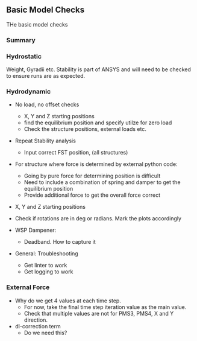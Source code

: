 ## Basic Model Checks

THe basic model checks

### Summary

### Hydrostatic

Weight, Gyradii etc. Stability is part of ANSYS and will need to be checked to ensure runs are as expected.

### Hydrodynamic

- No load, no offset checks
  - X, Y and Z starting positions
  - find the equilibrium position and specify utilze for zero load
  - Check the structure positions, external loads etc.

- Repeat Stability analysis
  - Input correct FST position, (all structures)

- For structure where force is determined by external python code:
  - Going by pure force for determining position is difficult
  - Need to include a combination of spring and damper to get the equilibrium position
  - Provide additional force to get the overall force correct

- X, Y and Z starting positions
- Check if rotations are in deg or radians. Mark the plots accordingly

- WSP Dampener:
  - Deadband. How to capture it

- General: Troubleshooting
  - Get linter to work
  - Get logging to work

### External Force

- Why do we get 4 values at each time step.
  - For now, take the final time step iteration value as the main value.
  - Check that multiple values are not for PMS3, PMS4, X and Y direction.
- dl-correction term
  - Do we need this?

